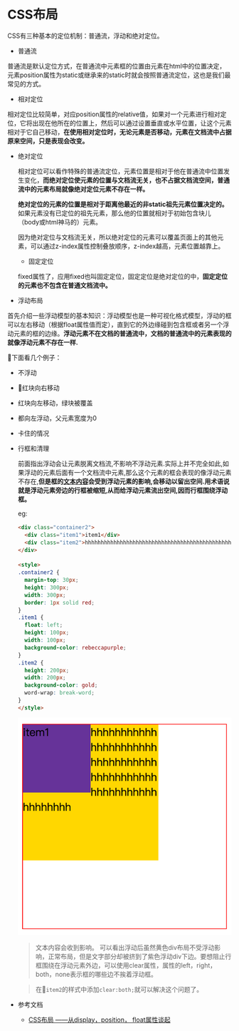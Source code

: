 # CSS布局

CSS有三种基本的定位机制：普通流，浮动和绝对定位。

* 普通流

普通流是默认定位方式，在普通流中元素框的位置由元素在html中的位置决定，元素position属性为static或继承来的static时就会按照普通流定位，这也是我们最常见的方式。

* 相对定位

相对定位比较简单，对应position属性的relative值，如果对一个元素进行相对定位，它将出现在他所在的位置上，然后可以通过设置垂直或水平位置，让这个元素相对于它自己移动，**在使用相对定位时，无论元素是否移动，元素在文档流中占据原来空间，只是表现会改变。**

* 绝对定位

  相对定位可以看作特殊的普通流定位，元素位置是相对于他在普通流中位置发生变化，**而绝对定位使元素的位置与文档流无关，也不占据文档流空间，普通流中的元素布局就像绝对定位元素不存在一样。**

  **绝对定位的元素的位置是相对于距离他最近的非static祖先元素位置决定的。** 如果元素没有已定位的祖先元素，那么他的位置就相对于初始包含块儿（body或html神马的）元素。

  因为绝对定位与文档流无关，所以绝对定位的元素可以覆盖页面上的其他元素，可以通过z-index属性控制叠放顺序，z-index越高，元素位置越靠上。

    * 固定定位

    fixed属性了，应用fixed也叫固定定位，固定定位是绝对定位的中，**固定定位的元素也不包含在普通文档流中。**

* 浮动布局

首先介绍一些浮动模型的基本知识：浮动模型也是一种可视化格式模型，浮动的框可以左右移动（根据float属性值而定），直到它的外边缘碰到包含框或者另一个浮动元素的框的边缘。**浮动元素不在文档的普通流中，文档的普通流中的元素表现的就像浮动元素不存在一样.**

下面看几个例子：

  * 不浮动
  * 红块向右移动
  * 红块向左移动，绿块被覆盖
  * 都向左浮动，父元素宽度为0
  * 卡住的情况

  * 行框和清理

    前面指出浮动会让元素脱离文档流,不影响不浮动元素.实际上并不完全如此,如果浮动的元素后面有一个文档流中元素,那么这个元素的框会表现的像浮动元素不存在,**但是框的<u>文本内容</u>会受到浮动元素的影响,会移动以留出空间.用术语说就是浮动元素旁边的行框被缩短,从而给浮动元素流出空间,因而行框围绕浮动框。**

    eg:

    ```html
    <div class="container2">
      <div class="item1">item1</div>
      <div class="item2">hhhhhhhhhhhhhhhhhhhhhhhhhhhhhhhhhhhhhhhhhhhhhhhhhhhhhhhhhhhhhhh</div>
    </div>

    <style>
    .container2 {
      margin-top: 30px;
      height: 300px;
      width: 300px;
      border: 1px solid red;
    }
    .item1 {
      float: left;
      height: 100px;
      width: 100px;
      background-color: rebeccapurple;
    }
    .item2 {
      height: 200px;
      width: 200px;
      background-color: gold;
      word-wrap: break-word;
    }
    </style>
    ```

    ![demo](images/float.png)

    >文本内容会收到影响。
    > 可以看出浮动后虽然黄色div布局不受浮动影响，正常布局，但是文字部分却被挤到了紫色浮动div下边。要想阻止行框围绕在浮动元素外边，可以使用clear属性，属性的left，right，both，none表示框的哪些边不挨着浮动框。

    > 在`item2`的样式中添加`clear:both;`就可以解决这个问题了。

* 参考文档

  * [CSS布局 ——从display，position， float属性谈起](http://www.cnblogs.com/dolphinX/archive/2012/10/13/2722501.html)